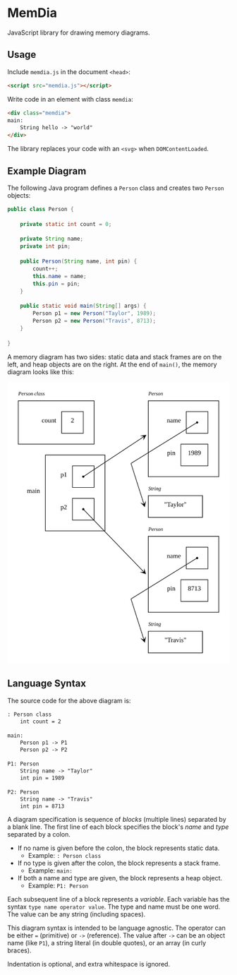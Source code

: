 # MemDia
JavaScript library for drawing memory diagrams.


## Usage

Include `memdia.js` in the document `<head>`:

``` html
<script src="memdia.js"></script>
```

Write code in an element with class `memdia`:

``` html
<div class="memdia">
main:
    String hello -> "world"
</div>
```

The library replaces your code with an `<svg>` when `DOMContentLoaded`.


## Example Diagram

The following Java program defines a `Person` class and creates two `Person` objects:

``` java
public class Person {

    private static int count = 0;

    private String name;
    private int pin;

    public Person(String name, int pin) {
        count++;
        this.name = name;
        this.pin = pin;
    }

    public static void main(String[] args) {
        Person p1 = new Person("Taylor", 1989);
        Person p2 = new Person("Travis", 8713);
    }

}
```

A memory diagram has two sides: static data and stack frames are on the left, and heap objects are on the right.
At the end of `main()`, the memory diagram looks like this:

![Person.svg](Person.svg)


## Language Syntax

The source code for the above diagram is:

```
: Person class
    int count = 2

main:
    Person p1 -> P1
    Person p2 -> P2

P1: Person
    String name -> "Taylor"
    int pin = 1989

P2: Person
    String name -> "Travis"
    int pin = 8713
```

A diagram specification is sequence of *blocks* (multiple lines) separated by a blank line.
The first line of each block specifies the block's *name* and *type* separated by a colon.

* If no name is given before the colon, the block represents static data.
    * Example: `: Person class`
* If no type is given after the colon, the block represents a stack frame.
    * Example: `main:`
* If both a name and type are given, the block represents a heap object.
    * Example: `P1: Person`

Each subsequent line of a block represents a *variable*.
Each variable has the syntax `type name operator value`.
The type and name must be one word.
The value can be any string (including spaces).

This diagram syntax is intended to be language agnostic.
The operator can be either `=` (primitive) or `->` (reference).
The value after `->` can be an object name (like `P1`), a string literal (in double quotes), or an array (in curly braces).

Indentation is optional, and extra whitespace is ignored.
